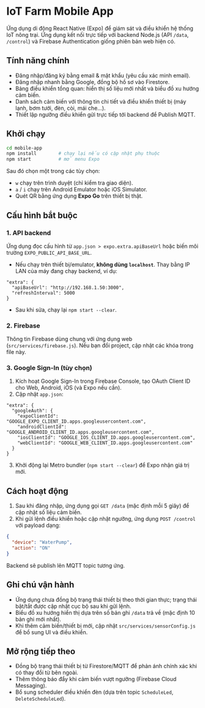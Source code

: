 # IoT Farm Mobile App

Ứng dụng di động React Native (Expo) để giám sát và điều khiển hệ thống IoT nông trại. Ứng dụng kết nối trực tiếp với backend Node.js (API `/data`, `/control`) và Firebase Authentication giống phiên bản web hiện có.

## Tính năng chính

- Đăng nhập/đăng ký bằng email & mật khẩu (yêu cầu xác minh email).
- Đăng nhập nhanh bằng Google, đồng bộ hồ sơ vào Firestore.
- Bảng điều khiển tổng quan: hiển thị số liệu mới nhất và biểu đồ xu hướng cảm biến.
- Danh sách cảm biến với thông tin chi tiết và điều khiển thiết bị (máy lạnh, bơm tưới, đèn, còi, mái che…).
- Thiết lập ngưỡng điều khiển gửi trực tiếp tới backend để Publish MQTT.

## Khởi chạy

```bash
cd mobile-app
npm install        # chạy lại nếu có cập nhật phụ thuộc
npm start          # mở menu Expo
```

Sau đó chọn một trong các tùy chọn:

- `w` chạy trên trình duyệt (chỉ kiểm tra giao diện).
- `a` / `i` chạy trên Android Emulator hoặc iOS Simulator.
- Quét QR bằng ứng dụng **Expo Go** trên thiết bị thật.

## Cấu hình bắt buộc

### 1. API backend

Ứng dụng đọc cấu hình từ `app.json > expo.extra.apiBaseUrl` hoặc biến môi trường `EXPO_PUBLIC_API_BASE_URL`.

- Nếu chạy trên thiết bị/emulator, **không dùng `localhost`**. Thay bằng IP LAN của máy đang chạy backend, ví dụ:

```jsonc
"extra": {
  "apiBaseUrl": "http://192.168.1.50:3000",
  "refreshInterval": 5000
}
```

- Sau khi sửa, chạy lại `npm start --clear`.

### 2. Firebase

Thông tin Firebase dùng chung với ứng dụng web (`src/services/firebase.js`). Nếu bạn đổi project, cập nhật các khóa trong file này.

### 3. Google Sign-In (tùy chọn)

1. Kích hoạt Google Sign-In trong Firebase Console, tạo OAuth Client ID cho Web, Android, iOS (và Expo nếu cần).
2. Cập nhật `app.json`:

```jsonc
"extra": {
  "googleAuth": {
    "expoClientId": "GOOGLE_EXPO_CLIENT_ID.apps.googleusercontent.com",
    "androidClientId": "GOOGLE_ANDROID_CLIENT_ID.apps.googleusercontent.com",
    "iosClientId": "GOOGLE_IOS_CLIENT_ID.apps.googleusercontent.com",
    "webClientId": "GOOGLE_WEB_CLIENT_ID.apps.googleusercontent.com"
  }
}
```

3. Khởi động lại Metro bundler (`npm start --clear`) để Expo nhận giá trị mới.

## Cách hoạt động

1. Sau khi đăng nhập, ứng dụng gọi `GET /data` (mặc định mỗi 5 giây) để cập nhật số liệu cảm biến.
2. Khi gửi lệnh điều khiển hoặc cập nhật ngưỡng, ứng dụng `POST /control` với payload dạng:

```json
{
  "device": "WaterPump",
  "action": "ON"
}
```

Backend sẽ publish lên MQTT topic tương ứng.

## Ghi chú vận hành

- Ứng dụng chưa đồng bộ trạng thái thiết bị theo thời gian thực; trạng thái bật/tắt được cập nhật cục bộ sau khi gửi lệnh.
- Biểu đồ xu hướng hiển thị dựa trên số bản ghi `/data` trả về (mặc định 10 bản ghi mới nhất).
- Khi thêm cảm biến/thiết bị mới, cập nhật `src/services/sensorConfig.js` để bổ sung UI và điều khiển.

## Mở rộng tiếp theo

- Đồng bộ trạng thái thiết bị từ Firestore/MQTT để phản ánh chính xác khi có thay đổi từ bên ngoài.
- Thêm thông báo đẩy khi cảm biến vượt ngưỡng (Firebase Cloud Messaging).
- Bổ sung scheduler điều khiển đèn (dựa trên topic `ScheduleLed`, `DeleteScheduleLed`).
